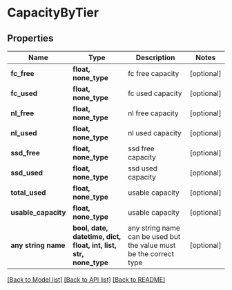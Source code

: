 # CapacityByTier


## Properties
Name | Type | Description | Notes
------------ | ------------- | ------------- | -------------
**fc_free** | **float, none_type** | fc free capacity | [optional] 
**fc_used** | **float, none_type** | fc used capacity | [optional] 
**nl_free** | **float, none_type** | nl free capacity | [optional] 
**nl_used** | **float, none_type** | nl used capacity | [optional] 
**ssd_free** | **float, none_type** | ssd free capacity | [optional] 
**ssd_used** | **float, none_type** | ssd used capacity | [optional] 
**total_used** | **float, none_type** | usable capacity | [optional] 
**usable_capacity** | **float, none_type** | usable capacity | [optional] 
**any string name** | **bool, date, datetime, dict, float, int, list, str, none_type** | any string name can be used but the value must be the correct type | [optional]

[[Back to Model list]](../README.md#documentation-for-models) [[Back to API list]](../README.md#documentation-for-api-endpoints) [[Back to README]](../README.md)


